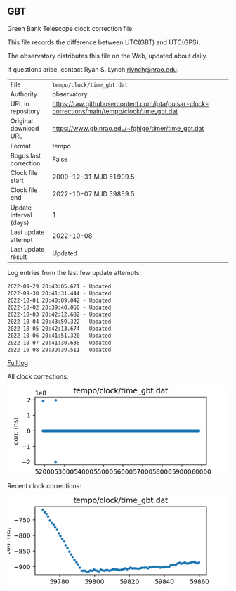 
## GBT

Green Bank Telescope clock correction file

This file records the difference between UTC(GBT) and UTC(GPS).

The observatory distributes this file on the Web, updated about daily.

If questions arise, contact Ryan S. Lynch <rlynch@nrao.edu>.

|     |     |
|:--- |:--- |
| File | `tempo/clock/time_gbt.dat` |
| Authority | observatory |
| URL in repository | <https://raw.githubusercontent.com/ipta/pulsar-clock-corrections/main/tempo/clock/time_gbt.dat> |
| Original download URL | <https://www.gb.nrao.edu/~fghigo/timer/time_gbt.dat> |
| Format | tempo |
| Bogus last correction | False |
| Clock file start | 2000-12-31 MJD 51909.5 |
| Clock file end | 2022-10-07 MJD 59859.5 |
| Update interval (days) | 1 |
| Last update attempt | 2022-10-08 |
| Last update result | Updated |

Log entries from the last few update attempts:
```
2022-09-29 20:43:05.621 - Updated
2022-09-30 20:41:31.444 - Updated
2022-10-01 20:40:09.042 - Updated
2022-10-02 20:39:40.066 - Updated
2022-10-03 20:42:12.682 - Updated
2022-10-04 20:43:59.322 - Updated
2022-10-05 20:42:13.674 - Updated
2022-10-06 20:41:51.320 - Updated
2022-10-07 20:41:30.638 - Updated
2022-10-08 20:39:39.511 - Updated
```
[Full log](https://raw.githubusercontent.com/ipta/pulsar-clock-corrections/main/log/tempo/clock/time_gbt.dat.log)


All clock corrections:

![plot of all clock corrections](time_gbt.dat.png "All corrections")

Recent clock corrections:

![plot of recent clock corrections](time_gbt.dat.short.png "Recent corrections")

